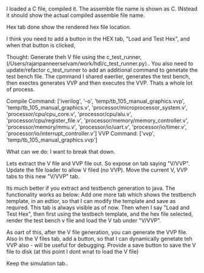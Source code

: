 I loaded a C file, compiled it. The assemble file name is shown as C. INstead it should show the actual compiled assemble file name.

Hex tab done show the rendered hex file location.

I think you need to add a button in the HEX tab, "Load and Test Hex", and when that button is clicked, 

Thought: Generate theh V file using the c_test_runner, (/Users/rajanpanneerselvam/work/hdl/c_test_runner.py).. You also need to update/refactor c_test_runner to add an additional command to genetate the test bench file. The cpmmand I shared eaerlier, generates the test bench, then exectes generates VVP and then executes the VVP. Thats a whole lot of process.

Compile Command: ['iverilog', '-o', 'temp/tb_105_manual_graphics.vvp', 'temp/tb_105_manual_graphics.v', 'processor/microprocessor_system.v', 'processor/cpu/cpu_core.v', 'processor/cpu/alu.v', 'processor/cpu/register_file.v', 'processor/memory/memory_controller.v', 'processor/memory/mmu.v', 'processor/io/uart.v', 'processor/io/timer.v', 'processor/io/interrupt_controller.v']
VVP Command:  ['vvp', 'temp/tb_105_manual_graphics.vvp']

What can we do: I want to break that down. 

Lets extract the V file and VVP file out. So expose on tab saying "V/VVP". Update the file loader to allow V filed (no VVP). Move the current V, VVP tabs to this new "V/VVP" tab.

Its much better if you extract and  testbench generation to java. The functionality works as below: Add one more tab which shows the testbench template, in an edtior, so that I can modify the template and save as required. This tab is always visible as of now. Then when I say "Load and Test Hex", then first using the testbech template, and the hex file selected, render the test bench v file and load the V tab under "V/VVP".

As oart of this, after the V file generation, you can generate the VVP file. Also In the V files tab, add a button, so that I can dynamically genetate teh VVP also - will be useful for debugging. Provide a save button to save the V file to disk (at this point I dont wnat to load the V file)

Keep the simulation tab.. 